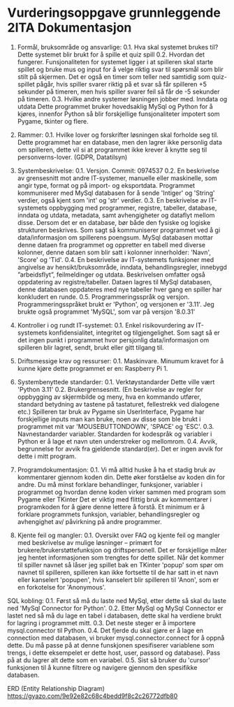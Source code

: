 # Vurderingsoppgave grunnleggende 2ITA Dokumentasjon
1. Formål, bruksområde og ansvarlige:
    0.1. Hva skal systemet brukes til?
        Dette systemet blir brukt for å spille et quiz spill
    0.2. Hvordan det fungerer.
        Funsjonaliteten for systemet ligger i at spilleren skal starte spillet og bruke mus og input for å velge riktig svar til spørsmål som blir stilt på skjermen. Det er også en timer som teller ned samtidig som quiz-spillet pågår, hvis spiller svarer riktig på et svar så får spilleren +5 sekunder på timeren, men hvis spiller svarer feil så får de -5 sekunder på timeren. 
    0.3. Hvilke andre systemer løsningen jobber med. Inndata og utdata
        Dette programmet bruker hovedsaklig MySql og Python for å kjøres, innenfor Python så blir forskjellige funsjonaliteter impotert som Pygame, tkinter og flere.

2. Rammer:
    0.1. Hvilke lover og forskrifter løsningen skal forholde seg til.
      	Dette programmet har en database, men den lagrer ikke personlig data om spilleren, dette vil si at programmet ikke krever å knytte seg til personverns-lover. (GDPR, Datatilsyn)

3. Systembeskrivelse:
    0.1. Versjon.
        Commit: 0974537
    0.2. En beskrivelse av grensesnitt mot andre IT-systemer, manuelle eller maskinelle, som angir type, format og på import- og eksportdata.
        Programmet kommuniserer med MySql databasen for å sende 'Intiger' og 'String' verdier, også kjent som 'int' og 'str' verdier.
    0.3. En beskrivelse av IT-systemets oppbygging med programmer, registre, tabeller, database, inndata og utdata, metadata, samt avhengigheter og dataflyt mellom disse. Dersom det er en database, bør både den fysiske og logiske strukturen beskrives.
        Som sagt så kommuniserer programmet ved å gi data/informasjon om spillerens poengsum. MySql databasen mottar denne dataen fra programmet og oppretter en tabell med diverse kolonner, denne dataen som blir satt i kolonner innerholder: 'Navn', 'Score' og 'Tid'. 
    0.4. En beskrivelse av IT-systemets funksjoner med angivelse av hensikt/bruksområde, inndata, behandlingsregler, innebygd ”arbeidsflyt”, feilmeldinger og utdata. Beskrivelsen omfatter også oppdatering av registre/tabeller.
        Dataen lagres til MySql databasen, denne databasen oppdateres med nye tabeller hver gang en spiller har konkludert en runde. 
    0.5. Programmeringsspråk og versjon.
        Programmeringsspråket brukt er 'Python', og versjonen er '3.11'. Jeg brukte også programmet 'MySQL', som var på versjon '8.0.31'

4. Kontroller i og rundt IT-systemet:
    0.1. Enkel risikovurdering av IT-systemets konfidensialitet, integritet og tilgjengelighet.
        Som sagt så er det ingen punkt i programmet hvor persjonlig data/informasjon om spilleren blir lagret, sendt, brukt eller gitt tilgang til.

5. Driftsmessige krav og ressurser:
    0.1. Maskinvare.
	    Minumum kravet for å kunne kjøre dette programmet er en: Raspberry Pi 1.

6. Systembenyttede standarder:
    0.1. Verktøystandarder
        Dette ville vært 'Python 3.11'
    0.2. Brukergrensesnitt. (En beskrivelse av regler for oppbygging av skjermbilde og meny, hva en kommando utfører, standard betydning av tastene på tastaturet, fellestrekk ved dialogene etc.)
        Spilleren tar bruk av Pygame sin UserInterface, Pygame har forskjellige inputs man kan bruke, noen av disse som ble brukt i programmet mit var 'MOUSEBUTTONDOWN', 'SPACE' og 'ESC'.
    0.3. Navnestandarder variabler.
        Standarden for kodespråk og variabler i Python er å lage et navn uten understreker og mellomrom. 
    0.4. Avvik, begrunnelse for avvik fra gjeldende standard(er).
        Det er ingen avvik for dette i mitt program.

7. Programdokumentasjon:
    0.1. Vi må alltid huske å ha et stadig bruk av kommentarer gjennom koden din. Dette øker forståelse av koden din for andre. Du må minst forklare behandlinger, funksjoner, variabler i programmet og hvordan denne koden virker sammen med program som Pygame eller TKinter
    Det er viktig med flittig bruk av kommentarer i programkoden for å gjøre denne lettere å forstå. Et minimum er å forklare programmets funksjon, variabler, behandlingsregler og avhengighet av/ påvirkning på andre programmer.

8. Kjente feil og mangler:
    0.1. Oversikt over FAQ og kjente feil og mangler med beskrivelse av mulige løsninger – primært for brukere/brukerstøttefunksjon og driftspersonell.
        Det er forskjellige måter jeg hentet informasjonen som trengtes for dette spillet. Når det kommer til spiller navnet så låser jeg spillet bak en TKinter 'popup' som spør om navnet til spilleren, spilleren kan ikke fortsette til de har satt in et navn eller kanselert 'popupen', hvis kanselert blir spilleren til 'Anon', som er en forkotelse for 'Anonymous'. 

 SQL kobling:
	0.1. Først så må du laste ned MySql, etter dette så skal du laste ned 'MySql Connector for Python'.
	0.2. Etter MySql og MySql Connector er lastet ned så må du lage en tabel i databasen, dette skal ha verdiene brukt for lagring i programmet mitt.
	0.3. Det neste steger er å importere mysql.connector til Python.
	0.4. Det fjerde du skal gjøre er å lage en connection med databasen, vi bruker mysql.connector.connect for å oppnå dette. Du må passe på at denne funskjonen spesifiserer variablene som trengs, i dette eksempelet er dette host, user, passord og database). Pass på at du lagrer alt dette som en variabel.
	0.5. Sist så bruker du 'cursor' funksjonen til å kunne filtrere og navigere gjennom den spesifikke databasen.

ERD (Entity Relationship Diagram)
    https://gyazo.com/9e92e82c68c4bedd9f8c2c26772dfb80
